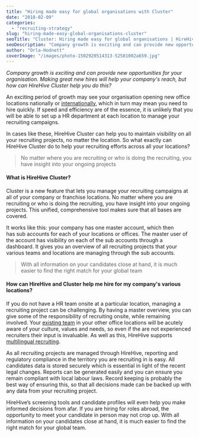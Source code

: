 ```yaml
---
title: "Hiring made easy for global organisations with Cluster"
date: "2018-02-09"
categories:
  - "recruiting-strategy"
slug: "hiring-made-easy-global-organisations-cluster"
seoTitle: "Cluster: Hiring made easy for global organisations | HireHive ATS"
seoDescription: "Company growth is exciting and can provide new opportunities for your organisation. How can HireHive Cluster help you make great new hires?"
author: "Orla-Hodnett"
coverImage: "/images/photo-1502920514313-52581002a659.jpg"
---
```


_Company growth is exciting and can provide new opportunities for your organisation. Making great new hires will help your company's reach, but how can HireHive Cluster help you do this?_

An exciting period of growth may see your organisation opening new office locations nationally or [internationally](https://hirehive.com/know-hiring-abroad/), which in turn may mean you need to hire quickly. If speed and efficiency are of the essence, it is unlikely that you will be able to set up a HR department at each location to manage your recruiting campaigns.

In cases like these, HireHive Cluster can help you to maintain visibility on all your recruiting projects, no matter the location. So what exactly can HireHive Cluster do to help your recruiting efforts across all your locations?

> No matter where you are recruiting or who is doing the recruiting, you have insight into your ongoing projects

#### **What is HireHive Cluster?**

Cluster is a new feature that lets you manage your recruiting campaigns at all of your company or franchise locations. No matter where you are recruiting or who is doing the recruiting, you have insight into your ongoing projects. This unified, comprehensive tool makes sure that all bases are covered.

It works like this: your company has one master account, which then has sub accounts for each of your locations or offices. The master user of the account has visibility on each of the sub accounts through a dashboard. It gives you an overview of all recruiting projects that your various teams and locations are managing through the sub accounts.

> With all information on your candidates close at hand, it is much easier to find the right match for your global team

#### **How can HireHive and Cluster help me hire for my company's various locations?**

If you do not have a HR team onsite at a particular location, managing a recruiting project can be challenging. By having a master overview, you can give some of the responsibility of recruiting onsite, while remaining involved. Your [existing team](https://hirehive.com/employee-referrals-rewards-program/) in your other office locations will be acutely aware of your culture, values and needs, so even if the are not experienced recruiters their input is invaluable. As well as this, HireHive supports [multilingual recruiting](https://hirehive.com/recruiting-features/multilingual-hiring/).

As all recruiting projects are managed through HireHive, reporting and regulatory compliance in the territory you are recruiting in is easy. All candidates data is stored securely which is essential in light of the recent legal changes. Reports can be generated easily and you can ensure you remain compliant with local labour laws. Record keeping is probably the best way of ensuring this, so that all decisions made can be backed up with any data from your recruiting project.

HireHive’s screening tools and candidate profiles will even help you make informed decisions from afar. If you are hiring for roles abroad, the opportunity to meet your candidate in person may not crop up. With all information on your candidates close at hand, it is much easier to find the right match for your global team.
